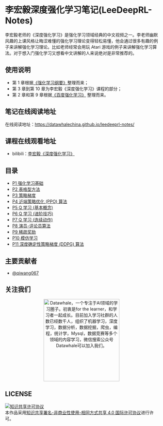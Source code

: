 # 李宏毅深度强化学习笔记(LeeDeepRL-Notes)
李宏毅老师的《深度强化学习》是强化学习领域经典的中文视频之一。李老师幽默风趣的上课风格让晦涩难懂的强化学习理论变得轻松易懂，他会通过很多有趣的例子来讲解强化学习理论。比如老师经常会用玩 Atari 游戏的例子来讲解强化学习算法。对于想入门强化学习又想看中文讲解的人来说绝对是非常推荐的。

## 使用说明

* 第 1 章根据[《强化学习纲要》](https://github.com/zhoubolei/introRL)整理而来；
* 第 3 章到第 10 章为李宏毅《深度强化学习》课程的部分；
* 第 2 章和第 9 章根据[《百度强化学习》](https://aistudio.baidu.com/aistudio/education/group/info/1335) 整理而来。

## 笔记在线阅读地址
在线阅读地址：https://datawhalechina.github.io/leedeeprl-notes/

## 课程在线观看地址
- bilibili：[李宏毅《深度强化学习》](https://www.bilibili.com/video/BV1MW411w79n)

## 目录
- [P1 强化学习基础](https://datawhalechina.github.io/leedeeprl-notes/#/chapter1/chapter1)
- [P2 表格型方法](https://datawhalechina.github.io/leedeeprl-notes/#/chapter2/chapter2)
- [P3 策略梯度](https://datawhalechina.github.io/leedeeprl-notes/#/chapter3/chapter3)
- [P4 近端策略优化 (PPO) 算法](https://datawhalechina.github.io/leedeeprl-notes/#/chapter4/chapter4)
- [P5 Q 学习 (基本概念)](https://datawhalechina.github.io/leedeeprl-notes/#/chapter5/chapter5)
- [P6 Q 学习 (进阶技巧)](https://datawhalechina.github.io/leedeeprl-notes/#/chapter6/chapter6)
- [P7 Q 学习 (连续动作)](https://datawhalechina.github.io/leedeeprl-notes/#/chapter7/chapter7)
- [P8 演员-评论员算法](https://datawhalechina.github.io/leedeeprl-notes/#/chapter8/chapter8)
- [P9 稀疏奖励](https://datawhalechina.github.io/leedeeprl-notes/#/chapter9/chapter9)
- [P10 模仿学习](https://datawhalechina.github.io/leedeeprl-notes/#/chapter10/chapter10)
- [P11 深度确定性策略梯度 (DDPG) 算法](https://datawhalechina.github.io/leedeeprl-notes/#/chapter11/chapter11)


## 主要贡献者

- [@qiwang067](https://github.com/qiwang067)

## 关注我们

<div align=center><img src="https://raw.githubusercontent.com/datawhalechina/pumpkin-book/master/res/qrcode.jpeg" width = "250" height = "270" alt="Datawhale，一个专注于AI领域的学习圈子。初衷是for the learner，和学习者一起成长。目前加入学习社群的人数已经数千人，组织了机器学习，深度学习，数据分析，数据挖掘，爬虫，编程，统计学，Mysql，数据竞赛等多个领域的内容学习，微信搜索公众号Datawhale可以加入我们。"></div>


## LICENSE
<a rel="license" href="http://creativecommons.org/licenses/by-nc-sa/4.0/"><img alt="知识共享许可协议" style="border-width:0" src="https://i.creativecommons.org/l/by-nc-sa/4.0/88x31.png" /></a><br />本作品采用<a rel="license" href="http://creativecommons.org/licenses/by-nc-sa/4.0/">知识共享署名-非商业性使用-相同方式共享 4.0 国际许可协议</a>进行许可。

